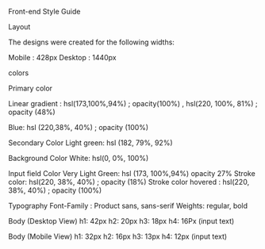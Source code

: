Front-end Style Guide

Layout

The designs were created for the following widths:

Mobile : 428px
Desktop : 1440px

colors

Primary color

Linear gradient : hsl(173,100%,94%) ; opacity(100%) , hsl(220, 100%, 81%) ; opacity (48%)

Blue: hsl (220,38%, 40%) ; opacity (100%)

Secondary Color
Light green: hsl (182, 79%, 92%)


Background Color
White: hsl(0, 0%, 100%)

Input field Color
Very Light Green: hsl (173, 100%,94%) opacity 27%
Stroke color: hsl(220, 38%, 40%) ; opacity (18%)
Stroke color hovered : hsl(220, 38%, 40%) ; opacity (100%)


Typography
Font-Family : Product sans, sans-serif
Weights: regular, bold

Body (Desktop View)
h1: 42px
h2: 20px
h3: 18px
h4: 16Px (input text)

Body (Mobile View)
h1: 32px
h2: 16px
h3: 13px
h4: 12px (input text)






